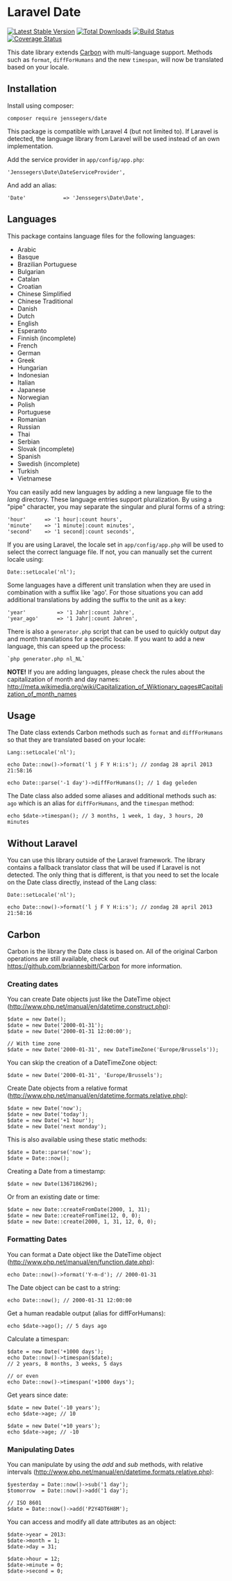 Laravel Date
============

[![Latest Stable Version](http://img.shields.io/github/release/jenssegers/laravel-date.svg)](https://packagist.org/packages/jenssegers/date) [![Total Downloads](http://img.shields.io/packagist/dm/jenssegers/date.svg)](https://packagist.org/packages/jenssegers/date) [![Build Status](http://img.shields.io/travis/jenssegers/laravel-date.svg)](https://travis-ci.org/jenssegers/laravel-date) [![Coverage Status](http://img.shields.io/coveralls/jenssegers/laravel-date.svg)](https://coveralls.io/r/jenssegers/laravel-date?branch=master)

This date library extends [Carbon](https://github.com/briannesbitt/Carbon) with multi-language support. Methods such as `format`, `diffForHumans` and the new `timespan`, will now be translated based on your locale.

Installation
------------

Install using composer:

    composer require jenssegers/date

This package is compatible with Laravel 4 (but not limited to). If Laravel is detected, the language library from Laravel will be used instead of an own implementation.

Add the service provider in `app/config/app.php`:

    'Jenssegers\Date\DateServiceProvider',

And add an alias:

    'Date'            => 'Jenssegers\Date\Date',

Languages
---------

This package contains language files for the following languages:

 - Arabic
 - Basque
 - Brazilian Portuguese
 - Bulgarian
 - Catalan
 - Croatian
 - Chinese Simplified
 - Chinese Traditional
 - Danish
 - Dutch
 - English
 - Esperanto
 - Finnish (incomplete)
 - French
 - German
 - Greek
 - Hungarian
 - Indonesian
 - Italian
 - Japanese
 - Norwegian
 - Polish
 - Portuguese
 - Romanian
 - Russian
 - Thai
 - Serbian
 - Slovak (incomplete)
 - Spanish
 - Swedish (incomplete)
 - Turkish
 - Vietnamese

You can easily add new languages by adding a new language file to the *lang* directory. These language entries support pluralization. By using a "pipe" character, you may separate the singular and plural forms of a string:

    'hour'      => '1 hour|:count hours',
    'minute'    => '1 minute|:count minutes',
    'second'    => '1 second|:count seconds',

If you are using Laravel, the locale set in `app/config/app.php` will be used to select the correct language file. If not, you can manually set the current locale using:

    Date::setLocale('nl');

Some languages have a different unit translation when they are used in combination with a suffix like 'ago'. For those situations you can add additional translations by adding the suffix to the unit as a key:

    'year'          => '1 Jahr|:count Jahre',
    'year_ago'      => '1 Jahr|:count Jahren',

There is also a `generator.php` script that can be used to quickly output day and month translations for a specific locale. If you want to add a new language, this can speed up the process:

    `php generator.php nl_NL`

**NOTE!** If you are adding languages, please check the rules about the capitalization of month and day names: http://meta.wikimedia.org/wiki/Capitalization_of_Wiktionary_pages#Capitalization_of_month_names

Usage
-----

The Date class extends Carbon methods such as `format` and `diffForHumans` so that they are translated based on your locale:

    Lang::setLocale('nl');

    echo Date::now()->format('l j F Y H:i:s'); // zondag 28 april 2013 21:58:16

    echo Date::parse('-1 day')->diffForHumans(); // 1 dag geleden

The Date class also added some aliases and additional methods such as: `ago` which is an alias for `diffForHumans`, and the `timespan` method:

    echo $date->timespan(); // 3 months, 1 week, 1 day, 3 hours, 20 minutes

Without Laravel
---------------

You can use this library outside of the Laravel framework. The library contains a fallback translator class that will be used if Laravel is not detected. The only thing that is different, is that you need to set the locale on the Date class directly, instead of the Lang class:

    Date::setLocale('nl');

    echo Date::now()->format('l j F Y H:i:s'); // zondag 28 april 2013 21:58:16

Carbon
------

Carbon is the library the Date class is based on. All of the original Carbon operations are still available, check out https://github.com/briannesbitt/Carbon for more information.

### Creating dates

You can create Date objects just like the DateTime object (http://www.php.net/manual/en/datetime.construct.php):

    $date = new Date();
    $date = new Date('2000-01-31');
    $date = new Date('2000-01-31 12:00:00');

    // With time zone
    $date = new Date('2000-01-31', new DateTimeZone('Europe/Brussels'));

You can skip the creation of a DateTimeZone object:

    $date = new Date('2000-01-31', 'Europe/Brussels');

Create Date objects from a relative format (http://www.php.net/manual/en/datetime.formats.relative.php):

    $date = new Date('now');
    $date = new Date('today');
    $date = new Date('+1 hour');
    $date = new Date('next monday');

This is also available using these static methods:

    $date = Date::parse('now');
    $date = Date::now();

Creating a Date from a timestamp:

    $date = new Date(1367186296);

Or from an existing date or time:

    $date = new Date::createFromDate(2000, 1, 31);
    $date = new Date::createFromTime(12, 0, 0);
    $date = new Date::create(2000, 1, 31, 12, 0, 0);

### Formatting Dates

You can format a Date object like the DateTime object (http://www.php.net/manual/en/function.date.php):

    echo Date::now()->format('Y-m-d'); // 2000-01-31

The Date object can be cast to a string:

    echo Date::now(); // 2000-01-31 12:00:00

Get a human readable output (alias for diffForHumans):

    echo $date->ago(); // 5 days ago

Calculate a timespan:

    $date = new Date('+1000 days');
    echo Date::now()->timespan($date);
    // 2 years, 8 months, 3 weeks, 5 days

    // or even
    echo Date::now()->timespan('+1000 days');

Get years since date:

    $date = new Date('-10 years');
    echo $date->age; // 10

    $date = new Date('+10 years');
    echo $date->age; // -10

### Manipulating Dates

You can manipulate by using the *add* and *sub* methods, with relative intervals (http://www.php.net/manual/en/datetime.formats.relative.php):

    $yesterday = Date::now()->sub('1 day');
    $tomorrow  = Date::now()->add('1 day');

    // ISO 8601
    $date = Date::now()->add('P2Y4DT6H8M');

You can access and modify all date attributes as an object:

    $date->year = 2013:
    $date->month = 1;
    $date->day = 31;

    $date->hour = 12;
    $date->minute = 0;
    $date->second = 0;
